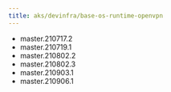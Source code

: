 ```yaml
---
title: aks/devinfra/base-os-runtime-openvpn
---
```

- master.210717.2
- master.210719.1
- master.210802.2
- master.210802.3
- master.210903.1
- master.210906.1
